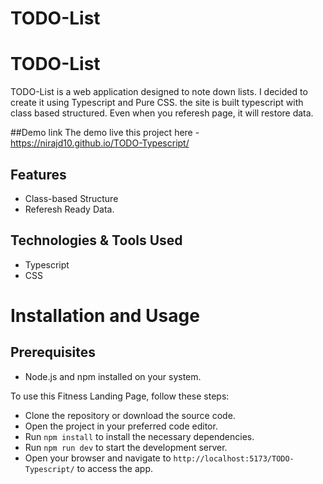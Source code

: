 <p align="center">
  <h1>TODO-List</h1>
</p>


# TODO-List
TODO-List is a web application designed to note down lists. I decided to create it using Typescript and Pure CSS. the site is built typescript with class based structured. Even when you referesh page, it will restore data.

##Demo link
The demo live this project here - https://nirajd10.github.io/TODO-Typescript/


## Features

- Class-based Structure
- Referesh Ready Data.

## Technologies & Tools Used
- Typescript
- CSS

# Installation and Usage
## Prerequisites
- Node.js and npm installed on your system.

To use this Fitness Landing Page, follow these steps:

- Clone the repository or download the source code.
- Open the project in your preferred code editor.
- Run `npm install` to install the necessary dependencies.
- Run `npm run dev` to start the development server.
- Open your browser and navigate to `http://localhost:5173/TODO-Typescript/` to access the app.
